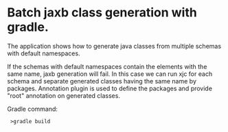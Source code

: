 Batch jaxb class generation with gradle.
===================================

The application shows how to generate java classes from multiple schemas with default namespaces. 

If the schemas with default namespaces contain the elements with the same name, jaxb generation will fail. In this case we can run xjc for each schema and separate generated classes having the same name by packages. Annotation plugin  is used to define the packages and provide "root" annotation on generated classes.

Gradle command:

     >gradle build
     
